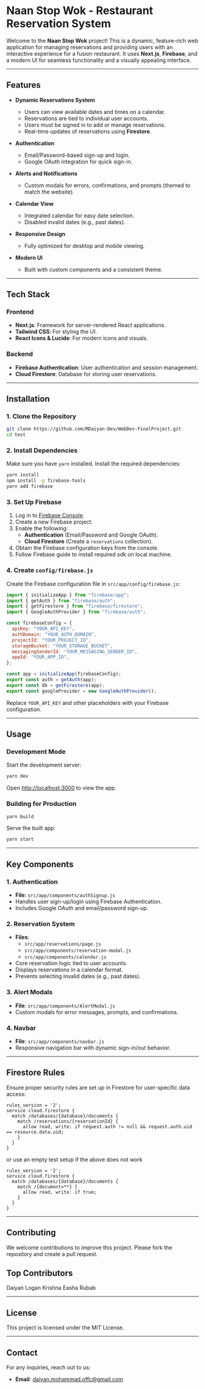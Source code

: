 # **Naan Stop Wok - Restaurant Reservation System**

Welcome to the **Naan Stop Wok** project! This is a dynamic, feature-rich web application for managing reservations and providing users with an interactive experience for a fusion restaurant. It uses **Next.js**, **Firebase**, and a modern UI for seamless functionality and a visually appealing interface.

---

## **Features**

- **Dynamic Reservations System**
  - Users can view available dates and times on a calendar.
  - Reservations are tied to individual user accounts.
  - Users must be signed in to add or manage reservations.
  - Real-time updates of reservations using **Firestore**.

- **Authentication**
  - Email/Password-based sign-up and login.
  - Google OAuth integration for quick sign-in.

- **Alerts and Notifications**
  - Custom modals for errors, confirmations, and prompts (themed to match the website).

- **Calendar View**
  - Integrated calendar for easy date selection.
  - Disabled invalid dates (e.g., past dates).

- **Responsive Design**
  - Fully optimized for desktop and mobile viewing.

- **Modern UI**
  - Built with custom components and a consistent theme.

---

## **Tech Stack**

### **Frontend**
- **Next.js**: Framework for server-rendered React applications.
- **Tailwind CSS**: For styling the UI.
- **React Icons & Lucide**: For modern icons and visuals.

### **Backend**
- **Firebase Authentication**: User authentication and session management.
- **Cloud Firestore**: Database for storing user reservations.

---

## **Installation**

### **1. Clone the Repository**

```bash
git clone https://github.com/MDaiyan-Dev/WebDev-FinalProject.git
cd test
```

### **2. Install Dependencies**

Make sure you have `yarn` installed. Install the required dependencies:

```bash
yarn install
npm install -g firebase-tools
yarn add firebase
```

### **3. Set Up Firebase**

1. Log in to [Firebase Console](https://console.firebase.google.com/).
2. Create a new Firebase project.
3. Enable the following:
   - **Authentication** (Email/Password and Google OAuth).
   - **Cloud Firestore** (Create a `reservations` collection).
4. Obtain the Firebase configuration keys from the console.
5. Follow Firebase guide to install required sdk on local machine.

### **4. Create `config/firebase.js`**

Create the Firebase configuration file in `src/app/config/firebase.js`:

```javascript
import { initializeApp } from "firebase/app";
import { getAuth } from "firebase/auth";
import { getFirestore } from "firebase/firestore";
import { GoogleAuthProvider } from "firebase/auth";

const firebaseConfig = {
  apiKey: "YOUR_API_KEY",
  authDomain: "YOUR_AUTH_DOMAIN",
  projectId: "YOUR_PROJECT_ID",
  storageBucket: "YOUR_STORAGE_BUCKET",
  messagingSenderId: "YOUR_MESSAGING_SENDER_ID",
  appId: "YOUR_APP_ID",
};

const app = initializeApp(firebaseConfig);
export const auth = getAuth(app);
export const db = getFirestore(app);
export const googleProvider = new GoogleAuthProvider();
```

Replace `YOUR_API_KEY` and other placeholders with your Firebase configuration.

---

## **Usage**

### **Development Mode**
Start the development server:

```bash
yarn dev
```

Open [http://localhost:3000](http://localhost:3000) to view the app.

### **Building for Production**

```bash
yarn build
```

Serve the built app:

```bash
yarn start
```

---

## **Key Components**

### **1. Authentication**
- **File**: `src/app/components/authSignup.js`
- Handles user sign-up/login using Firebase Authentication.
- Includes Google OAuth and email/password sign-up.

### **2. Reservation System**
- **Files**:
  - `src/app/reservations/page.js`
  - `src/app/components/reservation-modal.js`
  - `src/app/components/calendar.js`
- Core reservation logic tied to user accounts.
- Displays reservations in a calendar format.
- Prevents selecting invalid dates (e.g., past dates).

### **3. Alert Modals**
- **File**: `src/app/components/AlertModal.js`
- Custom modals for error messages, prompts, and confirmations.

### **4. Navbar**
- **File**: `src/app/components/navbar.js`
- Responsive navigation bar with dynamic sign-in/out behavior.

---

## **Firestore Rules**

Ensure proper security rules are set up in Firestore for user-specific data access:

```firestore
rules_version = '2';
service cloud.firestore {
  match /databases/{database}/documents {
    match /reservations/{reservationId} {
      allow read, write: if request.auth != null && request.auth.uid == resource.data.uid;
    }
  }
}
```
or use an empty test setup if the above does not work
```
rules_version = '2';
service cloud.firestore {
  match /databases/{database}/documents {
    match /{document=**} {
      allow read, write: if true;
    }
  }
}
```
---

## **Contributing**

We welcome contributions to improve this project. Please fork the repository and create a pull request.

## Top Contributors 

Daiyan
Logan 
Krishna
Easha
Rubab

---

## **License**

This project is licensed under the MIT License.

---

## **Contact**

For any inquiries, reach out to us:

- **Email**: daiyan.mohammad.offc@gmail.com

